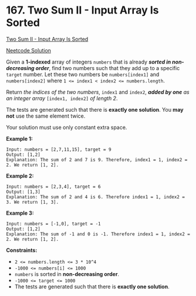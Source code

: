 # 167. Two Sum II - Input Array Is Sorted

[Two Sum II - Input Array Is Sorted](https://leetcode.com/problems/two-sum-ii-input-array-is-sorted/description/)

[Neetcode Solution](https://www.youtube.com/watch?v=cQ1Oz4ckceM&pp=ygUqbmVldGNvZGUgdHdvIHN1bSB0d28gaW5wdXQgYXJyYXkgaXMgc29ydGVk)

Given a <b>1-indexed</b> array of integers `numbers` that is already
<b><em>sorted in non-decreasing order</em></b>, find two numbers such that they
add up to a specific `target` number. Let these two numbers be `numbers[index1]`
and `numbers[index2]` where `1 <= index1 < index2 <= numbers.length`.

Return <em>the indices of the two numbers</em>, `index1` and `index2`,
<b><em>added by one</b> as an integer array</em> `[index1, index2]` <em>of
length 2</em>.

The tests are generated such that there is <b>exactly one solution</b>. You
<b>may not</b> use the same element twice.

Your solution must use only constant extra space.

**Example 1:**

```
Input: numbers = [2,7,11,15], target = 9
Output: [1,2]
Explanation: The sum of 2 and 7 is 9. Therefore, index1 = 1, index2 = 2. We return [1, 2].
```

**Example 2:**

```
Input: numbers = [2,3,4], target = 6
Output: [1,3]
Explanation: The sum of 2 and 4 is 6. Therefore index1 = 1, index2 = 3. We return [1, 3].
```

**Example 3:**

```
Input: numbers = [-1,0], target = -1
Output: [1,2]
Explanation: The sum of -1 and 0 is -1. Therefore index1 = 1, index2 = 2. We return [1, 2].
```

**Constraints:**

- `2 <= numbers.length <= 3 * 10^4`
- `-1000 <= numbers[i] <= 1000`
- `numbers` is sorted in <b>non-decreasing order</b>.
- `-1000 <= target <= 1000`
- The tests are generated such that there is <b>exactly one solution</b>.
